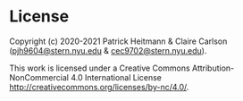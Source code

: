 # License

Copyright (c) 2020-2021 Patrick Heitmann & Claire Carlson (<pjh9604@stern.nyu.edu> & <cec9702@stern.nyu.edu>).

This work is licensed under a Creative Commons Attribution-NonCommercial 4.0 International License <http://creativecommons.org/licenses/by-nc/4.0/>.